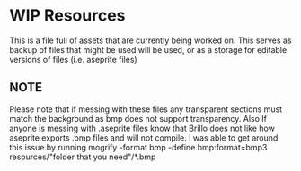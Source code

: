 # WIP Resources

This is a file full of assets that are currently being worked on. This serves as backup of files that might be used will be used, or as a storage for editable versions of files (i.e. aseprite files)

## NOTE

Please note that if messing with these files any transparent sections must match the background as bmp does not support transparency. Also If anyone is messing with .aseprite files know that Brillo does not like how aseprite exports .bmp files and will not compile. I was able to get around this issue by running mogrify -format bmp -define bmp:format=bmp3 resources/"folder that you need"/*.bmp